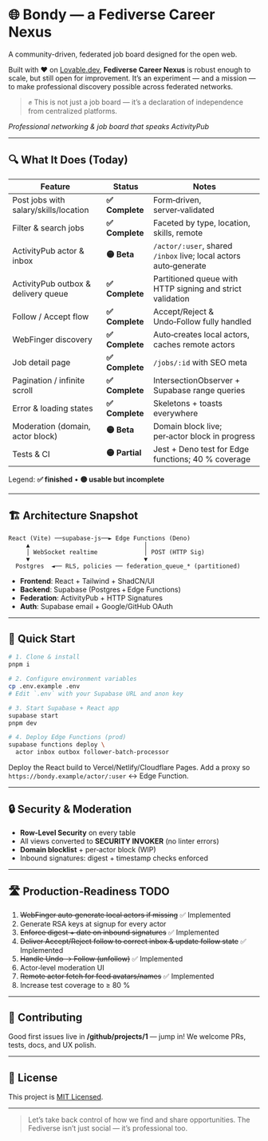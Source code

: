 # 🌐 Bondy — a Fediverse Career Nexus

A community-driven, federated job board designed for the open web.

Built with ❤️ on [Lovable.dev](https://lovable.dev), **Fediverse Career Nexus** is robust enough to scale, but still open for improvement. It’s an experiment — and a mission — to make professional discovery possible across federated networks.

> ✊ This is not just a job board — it’s a declaration of independence from centralized platforms.

*Professional networking & job board that speaks ActivityPub*

---

## 🔍 What It Does (Today)

| Feature                               | Status         | Notes                                                         |
| ------------------------------------- | -------------- | ------------------------------------------------------------- |
| Post jobs with salary/skills/location | **✅ Complete** | Form‑driven, server‑validated                                 |
| Filter & search jobs                  | **✅ Complete** | Faceted by type, location, skills, remote                     |
| ActivityPub actor & inbox             | **🟡 Beta**    | `/actor/:user`, shared `/inbox` live; local actors auto‑generate |
| ActivityPub outbox & delivery queue   | **✅ Complete** | Partitioned queue with HTTP signing and strict validation      |
| Follow / Accept flow                  | **✅ Complete** | Accept/Reject & Undo‑Follow fully handled                     |
| WebFinger discovery                   | **✅ Complete** | Auto‑creates local actors, caches remote actors               |
| Job detail page                       | **✅ Complete** | `/jobs/:id` with SEO meta                                     |
| Pagination / infinite scroll          | **✅ Complete** | IntersectionObserver + Supabase range queries                 |
| Error & loading states                | **✅ Complete** | Skeletons + toasts everywhere                                 |
| Moderation (domain, actor block)      | **🟡 Beta**    | Domain block live; per‑actor block in progress                |
| Tests & CI                            | **🟡 Partial** | Jest + Deno test for Edge functions; 40 % coverage            |

Legend: **✅ finished** • **🟡 usable but incomplete**

---

## 🏗️ Architecture Snapshot

```
React (Vite) ──supabase-js──► Edge Functions (Deno)
     ▲                                │
     │ WebSocket realtime             │ POST (HTTP Sig)
     ▼                                ▼
  Postgres  ◄── RLS, policies ── federation_queue_* (partitioned)
```

* **Frontend**: React + Tailwind + ShadCN/UI
* **Backend**: Supabase (Postgres + Edge Functions)
* **Federation**: ActivityPub + HTTP Signatures
* **Auth**: Supabase email + Google/GitHub OAuth

---

## 🚀 Quick Start

```bash
# 1. Clone & install
pnpm i

# 2. Configure environment variables
cp .env.example .env
# Edit `.env` with your Supabase URL and anon key

# 3. Start Supabase + React app
supabase start
pnpm dev

# 4. Deploy Edge Functions (prod)
supabase functions deploy \
  actor inbox outbox follower-batch-processor
```

Deploy the React build to Vercel/Netlify/Cloudflare Pages. Add a proxy so `https://bondy.example/actor/:user` ↔ Edge Function.

---

## 🔒 Security & Moderation

* **Row‑Level Security** on every table
* All views converted to **SECURITY INVOKER** (no linter errors)
* **Domain blocklist** + per‑actor block (WIP)
* Inbound signatures: digest + timestamp checks enforced

---

## 🛣️ Production‑Readiness TODO 

1. ~~WebFinger auto‑generate local actors if missing~~ ✅ Implemented
2. Generate RSA keys at signup for every actor
3. ~~Enforce digest + date on inbound signatures~~ ✅ Implemented
4. ~~Deliver Accept/Reject follow to correct inbox & update follow state~~ ✅ Implemented
5. ~~Handle Undo → Follow (unfollow)~~ ✅ Implemented
6. Actor‑level moderation UI
7. ~~Remote actor fetch for feed avatars/names~~ ✅ Implemented
8. Increase test coverage to ≥ 80 %

---

## 🤝 Contributing

Good first issues live in **/github/projects/1** — jump in!
We welcome PRs, tests, docs, and UX polish.

---

## 📜 License

This project is [MIT Licensed](LICENSE).

---

> Let’s take back control of how we find and share opportunities.
> The Fediverse isn’t just social — it’s professional too.
